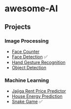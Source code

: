 # awesome-AI

## Projects

### Image Processing

- [Face Counter](./Image%20Processing/Face%20Counter/)
- [Face Detection](./Image%20Processing/Face%20Detection/) ✅
- [Hand Gesture Recognition](./Image%20Processing/Hand%20Gesture%20Recognition/)
- [Object Detection](./Image%20Processing/Object%20Detection/)

### Machine Learning

- [Jajiga Rent Price Predictor](./Machine%20Learning/jajiga/)
- [House Energy Prediction](./Machine%20Learning/Smart%20Home%20Energy%20Management%20System/)
- [Snake Game](./Machine%20Learning/snake%20game%20automatic%20player/) ✅